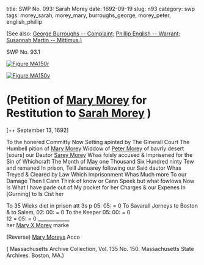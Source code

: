 title: SWP No. 093: Sarah Morey
date: 1692-09-19
slug: n93
category: swp
tags: morey_sarah, morey_mary, burroughs_george, morey_peter, english_phillip




(See also: [George Burroughs -- Complaint;](/n22.html#n22.1) [Phillip English -- Warrant;](/n1.html#n1.166) [Susannah Martin -- Mittimus.)](/n2.html#n2.201)

<div markdown class="doc" id="n93.1">

<div class="doc_id">SWP No. 93.1</div>


<span markdown class="figure">[![Figure MA150r](archives/MA135/small/MA150r.jpg)](archives/MA135/large/MA150r.jpg)</span>

<span markdown class="figure">[![Figure MA150v](archives/MA135/small/MA150v.jpg)](archives/MA135/large/MA150v.jpg)</span>

# (Petition of [Mary Morey](/tag/morey_mary.html) for Restitution to [Sarah Morey](/tag/morey_sarah.html) )

[++ September 13, 1692]

To the honered Committy Now Setting apinted by The Ginerall Court The Humbell pition of [Mary Morey](/tag/morey_mary.html) Widdow of [Peter Morey](/tag/morey_peter.html) of bavrly desert [sours] our Dautor [Sarey Morey](/tag/morey_sarah.html) Whas folsly accused & Imprisened for the Sin of Whichcraft The Month of May one Thousand Six Hundred ninty Tew and remaned In prison, Teill Januarey following our Said dautor Whas Treyed & Cleared by Law Which Imprisonment Whas Much more To our Damage Then I Cann Think of know or Cann Speek but what fowlows Now Is What I have pade out of My pocket for her Charges & our Expenes In [Gurning] to Is Cist her

To 35 Wieks diet in prison att 3s p                             05: 05: = 0 
To Savarall Jorneys to Boston & to Salem,                       02: 00: =  0 
To the Keeper                                                   05: 00: =  0  
                                                                12 = 05: = 0 
                                                                _____________                                                               
                        her 
                [Mary X Morey](/tag/morey_mary.html) 
                       marke 

(Reverse)  [Mary Moreys](/tag/morey_mary.html) Acco 

( Massachusetts Archive Collection, Vol. 135 No. 150. Massachusetts State Archives. Boston, MA.)

</div>

